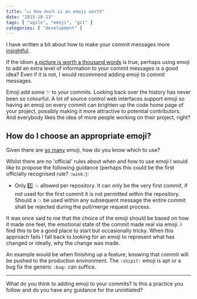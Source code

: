 ```yaml
---
title: "💵 How much is an emoji worth"
date: "2015-10-13"
tags: [ "agile", "emoji", "git" ]
categories: [ "development" ]
---
```


I have written a bit about how to make your commit messages more
[insightful](are-your-commit-messages-insightful/).

If the idiom
[a picture is worth a thousand words](https://en.wikipedia.org/wiki/Ae_picture_is_worth_a_thousand_words)
is true, perhaps using emoji to add an extra level of information to your
commit messages is a good idea? Even if it is not, I would recommend adding
emoji to commit messages.

Emoji add some :sparkles: to your commits. Looking back over the history has
never been so colourful. A lot of source control web interfaces support emoji
so having an emoji on every commit can brighten up the code home page of your
project, possibly making it more attractive to potential contributors. And
everybody likes the idea of more people working on their project, right?

## How do I choose an appropriate emoji?

Given there are [so many](http://emojipedia.org/faq/) emoji, how do you know
which to use?

Whilst there are no 'official' rules about when and how to use emoji I would
like to propose the following guidance (perhaps this could be the first
officially recognised rule? `:wink:`):

* Only :one: :boom: allowed per repository. It can only be the very first
  commit, if not used for the first commit it is not permitted within the
  repository. Should a :boom: be used within any subsequent message the entire
  commit shall be rejected during the pull/merge request process.

It was once said to me that the choice of the emoji should be based on how it
made one feel, the emotional state of the commit made real via emoji. I find
this to be a good place to start but occasionally tricky. When this approach
fails I fall back to looking for an emoji to represent what has changed or
ideally, why the change was made.

An example would be when finishing up a feature, knowing that commit will be
pushed to the production environment. The `:shipit:` emoji is apt or a bug fix
the generic `:bug:` can suffice.

---

What do you think to adding emoji to your commits? Is this a practice you
follow and do you have any guidance for the uninitiated?
